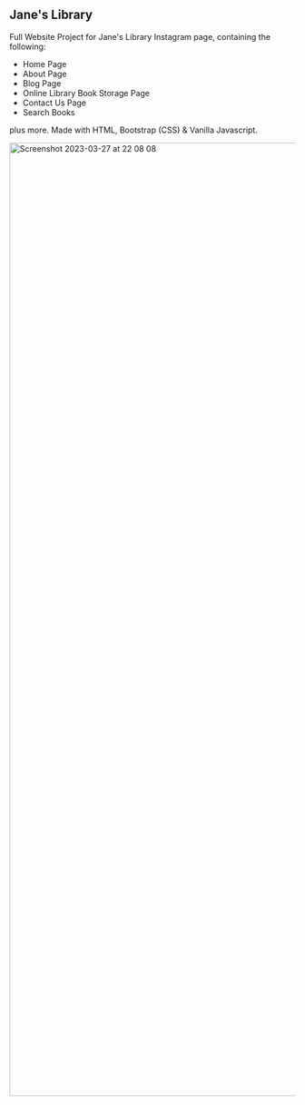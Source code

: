 ## Jane's Library

Full Website Project for Jane's Library Instagram page, containing the following:

- Home Page
- About Page
- Blog Page
- Online Library Book Storage Page
- Contact Us Page
- Search Books

plus more. Made with HTML, Bootstrap (CSS) & Vanilla Javascript.

<img width="1680" alt="Screenshot 2023-03-27 at 22 08 08" src="https://user-images.githubusercontent.com/120111293/228067024-c2645c5d-1156-49c2-ac26-12abe1bdf958.png">

